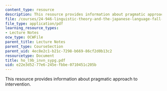 ```yaml
---
content_type: resource
description: This resource provides information about pragmatic approach to intervention.
file: /courses/24-946-linguistic-theory-and-the-japanese-language-fall-2004/e22e3d5277e6245efbbe0710451c205b_ho_l9b_invn_sypg.pdf
file_type: application/pdf
learning_resource_types:
- Lecture Notes
ocw_type: OCWFile
parent_title: Lecture Notes
parent_type: CourseSection
parent_uid: 4ec8e2c1-b21c-7298-b669-86cf2d0b13c2
resourcetype: Document
title: ho_l9b_invn_sypg.pdf
uid: e22e3d52-77e6-245e-fbbe-0710451c205b
---
```

This resource provides information about pragmatic approach to intervention.

